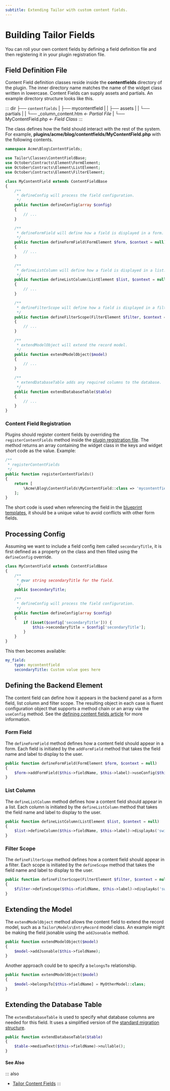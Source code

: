 ```yaml
---
subtitle: Extending Tailor with custom content fields.
---
```

# Building Tailor Fields

You can roll your own content fields by defining a field definition file and then registering it in your plugin registration file.

## Field Definition File

Content Field definition classes reside inside the **contentfields** directory of the plugin. The inner directory name matches the name of the widget class written in lowercase. Content Fields can supply assets and partials. An example directory structure looks like this.

::: dir
├── `contentfields`
|   ├── mycontentfield
|   |   ├── assets
|   |   └── partials
|   |       └── _column_content.htm  _← Partial File_
|   └── MyContentField.php  _← Field Class_
:::

The class defines how the field should interact with the rest of the system. For example, **plugins/acme/blog/contentfields/MyContentField.php** with the following contents.

```php
namespace Acme\Blog\ContentFields;

use Tailor\Classes\ContentFieldBase;
use October\Contracts\Element\FormElement;
use October\Contracts\Element\ListElement;
use October\Contracts\Element\FilterElement;

class MyContentField extends ContentFieldBase
{
    /**
     * defineConfig will process the field configuration.
     */
    public function defineConfig(array $config)
    {
        // ...
    }

    /**
     * defineFormField will define how a field is displayed in a form.
     */
    public function defineFormField(FormElement $form, $context = null)
    {
        // ...
    }

    /**
     * defineListColumn will define how a field is displayed in a list.
     */
    public function defineListColumn(ListElement $list, $context = null)
    {
        // ...
    }

    /**
     * defineFilterScope will define how a field is displayed in a filter.
     */
    public function defineFilterScope(FilterElement $filter, $context = null)
    {
        // ...
    }

    /**
     * extendModelObject will extend the record model.
     */
    public function extendModelObject($model)
    {
        // ...
    }

    /**
     * extendDatabaseTable adds any required columns to the database.
     */
    public function extendDatabaseTable($table)
    {
        // ...
    }
}
```

### Content Field Registration

Plugins should register content fields by overriding the `registerContentFields` method inside the [plugin registration file](./extending.md). The method returns an array containing the widget class in the keys and widget short code as the value. Example:

```php
/**
 * registerContentFields
 */
public function registerContentFields()
{
    return [
        \Acme\Blog\ContentFields\MyContentField::class => 'mycontentfield'
    ];
}
```

The short code is used when referencing the field in the [blueprint templates](introduction.md), it should be a unique value to avoid conflicts with other form fields.

## Processing Config

Assuming we want to include a field config item called `secondaryTitle`, it is first defined as a property on the class and then filled using the `defineConfig` override.

```php
class MyContentField extends ContentFieldBase
{
    /**
     * @var string secondaryTitle for the field.
     */
    public $secondaryTitle;

    /**
     * defineConfig will process the field configuration.
     */
    public function defineConfig(array $config)
    {
        if (isset($config['secondaryTitle'])) {
            $this->secondaryTitle = $config['secondaryTitle'];
        }
    }
}
```

This then becomes available:

```yaml
my_field:
    type: mycontentfield
    secondaryTitle: Custom value goes here
```

## Defining the Backend Element

The content field can define how it appears in the backend panel as a form field, list column and filter scope. The resulting object in each case is fluent configuration object that supports a method chain or an array via the `useConfig` method. See the [defining content fields article](../tailor/content-fields.md) for more information.

### Form Field

The `defineFormField` method defines how a content field should appear in a form. Each field is initiated by the `addFormField` method that takes the field name and label to display to the user.

```php
public function defineFormField(FormElement $form, $context = null)
{
    $form->addFormField($this->fieldName, $this->label)->useConfig($this->config);
}
```

### List Column

The `defineListColumn` method defines how a content field should appear in a list. Each column is initiated by the `defineListColumn` method that takes the field name and label to display to the user.

```php
public function defineListColumn(ListElement $list, $context = null)
{
    $list->defineColumn($this->fieldName, $this->label)->displayAs('switch');
}
```

### Filter Scope

The `defineFilterScope` method defines how a content field should appear in a filter. Each scope is initiated by the `defineScope` method that takes the field name and label to display to the user.

```php
public function defineFilterScope(FilterElement $filter, $context = null)
{
    $filter->defineScope($this->fieldName, $this->label)->displayAs('switch');
}
```

## Extending the Model

The `extendModelObject` method allows the content field to extend the record model, such as a `Tailor\Models\EntryRecord` model class. An example might be making the field jsonable using the `addJsonable` method.

```php
public function extendModelObject($model)
{
    $model->addJsonable($this->fieldName);
}
```

Another approach could be to specify a `belongsTo` relationship.

```php
public function extendModelObject($model)
{
    $model->belongsTo[$this->fieldName] = MyOtherModel::class;
}
```

## Extending the Database Table

The `extendDatabaseTable` is used to specify what database columns are needed for this field. It uses a simplified version of the [standard migration structure](../extend/database/structure.md).

```php
public function extendDatabaseTable($table)
{
    $table->mediumText($this->fieldName)->nullable();
}
```

#### See Also

::: also
* [Tailor Content Fields](../tailor/content-fields.md)
:::
